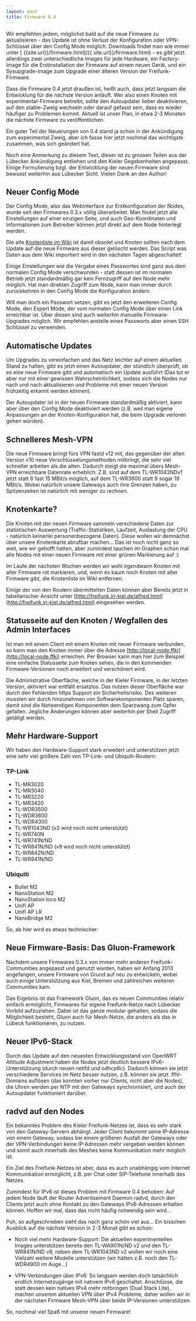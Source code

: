 ```yaml
---
layout: post
title: Firmware 0.4
---
```

Wir empfehlen jedem, möglichst bald auf die neue Firmware zu
aktualisieren - das Update ist ohne Verlust der Konfiguration oder
VPN-Schlüssel über den Config Mode möglich. Downloads findet man wie
immer unter [ {{site.url}}/firmware.html]({{ site.url}}/firmware.html) - es gibt jetzt
allerdings zwei unterschiedliche Images für jede Hardware, ein
Factory-Image für die Erstinstallation der Firmware auf einem neuen
Gerät, und ein Sysupgrade-Image zum Upgrade einer älteren Version der
Freifunk-Firmware.

Dass die Firmware 0.4 jetzt draußen ist, heißt auch, dass jetzt langsam
die Entwicklung für die nächste Version anläuft. Wer also einen Knoten
mit experimental-Firmware betreibt, sollte den Autoupdater lieber
deaktivieren, auf den stable-Zweig wechseln oder darauf gefasst sein, dass es wieder häufiger zu
Problemen kommt. Aktuell ist unser Plan, in etwa 2-3 Monaten die nächste
Firmware zu veröffentlichen.

Ein guter Teil der Neuerungen von 0.4 stand ja schon in der Ankündigung
zum  experimental Zweig, aber ich fasse hier jetzt nochmal das wichtigste
zusammen, was sich geändert hat.

Noch eine Anmerkung zu diesem Text, dieser ist zu grossen Teilen aus der Lübecker
Ankündigung entliehen und den Kieler Gegebenheiten angepasst. Einige
Formulierung bzgl. der Entwicklung der neuen Firmware sind bewusst
weiterhin aus Lübecker Sicht. Vielen Dank an den Author!

Neuer Config Mode
-----------------

Der Config Mode, also das Webinterface zur Erstkonfiguration der Nodes,
wurde seit den Firmwares 0.3.x völlig überarbeitet. Man findet jetzt
alle Einstellungen auf einer einzigen Seite, und auch Geo-Koordinaten
und Informationen zum Betreiber können jetzt direkt auf dem Node
hinterlegt werden.

Die alte [Knotenliste im Wiki](http://freifunk.in-kiel.de/wiki/Nodes) ist
damit obsolet und Knoten sollten nach dem Update auf die neue Firmware
aus dieser gelöscht werden. Das Script was Daten aus dem Wiki importiert
wird in den nächsten Tagen abgeschaltet!

Einige Einstellungen wie die Vergabe eines Passwortes sind ganz aus dem
normalen Config Mode verschwunden - statt dessen ist im normalen Betrieb
jetzt standardmäßig gar kein Fernzugriff auf den Node mehr möglich. Hat
man direkten Zugriff zum Node, kann man immer durch zurückkehren in den
Config Mode die Konfiguration ändern.

Will man doch ein Passwort setzen, gibt es jetzt den erweiteren Config
Mode, den Expert Mode, der vom normalen Config Mode über einen Link
erreichbar ist. Über diesen sind auch weiterhin manuelle
Firmware-Upgrades möglich. Wir empfehlen anstelle eines Passworts
aber einen SSH Schlüssel zu verwenden.

Automatische Updates
-------------------

Um Upgrades zu vereinfachen und das Netz leichter auf einem aktuellen
Stand zu halten, gibt es jetzt einen Autoupdater, der stündlich
überprüft, ob es eine neue Firmware gibt und automatisch ein Update
ausführt (Das tut er aber nur mit einer gewissen Wahrscheinlichkeit,
sodass sich die Nodes nur nach und nach aktualisieren und Probleme mit
einer neuen Version frühzeitig erkannt werden können).

Der Autoupdater ist in der neuen Firmware standardmäßig aktiviert, kann
aber über den Config Mode deaktiviert werden (z.B. weil man eigene
Anpassungen an der Knoten-Konfiguration hat, die beim Upgrade verloren
gehen würden).

Schnelleres Mesh-VPN
--------------------

Die neue Firmware bringt fürs VPN fastd v12 mit, das gegenüber der alten
Version v10 neue Verschlüsselungsmethoden mitbringt, die sehr viel
schneller arbeiten als die alten. Dadurch steigt die maximal übers
Mesh-VPN erreichbare Datenrate erheblich: Z.B. sind auf dem
TL-WR1043NDv1 jetzt statt 6 fast 15 MBit/s möglich, auf dem TL-WR3600
statt 9 sogar 19 MBit/s. Wobei natürlich unsere Gateways auch ihre
Grenzen haben, zu Spitzenzeiten ist natürlich mit weniger zu rechnen.

Knotenkarte?
------------

Die Knoten mit der neuen Firmware sammeln verschiedene Daten zur
statistischen Auswertung (Traffic-Statistiken, Laufzeit, Auslastung der
CPU - natürlich keinerlei personenbezogene Daten). Diese wollen wir
demnächst über unsere Knotenkarte abrufbar machen... Das ist noch nicht
ganz so weit, wie wir gehofft hatten, aber zumindest tauchen im Graphen
schon mal alle Nodes mit einer neuen Firmware mit einer grünen
Markierung auf :)

Im Laufe der nächsten Wochen werden wir wohl irgendwann Knoten mit alter
Firmware rot markieren, und, wenn es kaum noch Knoten mit alter Firmware
gibt, die Knotenliste im Wiki entfernen.

Einige der von den Routern übermittelten Daten können aber Bereits
jetzt in tabellarischer Ansicht unter [http://freifunk.in-kiel.de/alfred.html](http://freifunk.in-kiel.de/alfred.html)
eingesehen werden.

Statusseite auf den Knoten / Wegfallen des Admin Interfaces
-----------------------------------------------------------

Ist man mit einem Client mit einem Knoten mit neuer Firmware verbunden,
so kann man den Knoten immer über die Adresse [http://local-node.ffki](http://local-node.ffki) erreichen. Per
Browser kann man hier zum Beispiel eine einfache Statusseite zum Knoten
sehen, die in den kommenden Firmware-Versionen noch erweitert und
verschönert wird.

Die Administrative Oberfläche, welche in der Kieler Firmware, in der letzten
Version, aktiviert war entfällt ersatzlos. Das nutzen dieser Oberfläche war
durch den Fehlenden https Support ein Sicherheitsrisiko. Des weiteren
mussten wir durch hinzunehmen von Softwarekomponenten Platz sparen, damit
sind die Notwendigen Komponenten dem Sparzwang zum Opfer gefallen. Jegliche
Änderungen können aber weiterhin per Shell Zugriff getätigt werden.

Mehr Hardware-Support
---------------------

Wir haben den Hardware-Support stark erweitert und unterstützen jetzt
eine sehr viel größere Zahl von TP-Link- und Ubiquiti-Routern:

### TP-Link

* 	TL-MR3020
* 	TL-MR3040
* 	TL-MR3220
* 	TL-MR3420
* 	TL-WDR3500
* 	TL-WDR3600
* 	TL-WDR4300
* 	TL-WR1043ND (v2 wird noch nicht unterstützt)
* 	TL-WR740N
* 	TL-WR741N/ND
* 	TL-WR841N/ND (v9 wird noch nicht unterstützt)
* 	TL-WR842N/ND
* 	TL-WR941N/ND

### Ubiquiti

* 	Bullet M2
* 	NanoStation M2
* 	NanoStation loco M2
* 	Unifi AP
* 	Unifi AP LR
* 	NanoBridge M2


So, ab hier wird es etwas technischer:

Neue Firmware-Basis: Das Gluon-Framework
----------------------------------------

Nachdem unsere Firmwares 0.3.x von immer mehr anderen
Freifunk-Communities angepasst und genutzt wurden, haben wir Anfang 2013
angefangen, unsere Firmware von Grund auf neu zu entwickeln, wobei auch
einige Unterstützung aus Kiel, Bremen und zahlreichen weiteren
Communities kam.

Das Ergebnis ist das Framework Gluon, das es neuen Communities relativ
einfach ermöglicht, Firmwares für eigene Freifunk-Netze nach Lübecker
Vorbild aufzuziehen. Dabei ist das ganze modular gehalten, sodass die
Möglichkeit besteht, Gluon auch für Mesh-Netze, die anders als das in
Lübeck funktionieren, zu nutzen.

Neuer IPv6-Stack
----------------

Durch das Update auf den neuesten Entwicklungsstand von OpenWRT Attitude
Adjustment haben die Nodes jetzt deutlich bessere IPv6-Unterstützung
(durch neuen netifd und odhcp6c). Dadurch können sie jetzt verschiedene
Services im Netz besser nutzen, z.B. können sie jetzt .ffhl-Domains
auflösen (das konnten vorher nur Clients, nicht aber die Nodes), die
Uhren werden per NTP mit den Gateways synchronisiert, und auch der
Autoupdater funktioniert darüber.

radvd auf den Nodes
-------------------

Ein bekanntes Problem des Kieler Freifunk-Netzes ist, dass es sehr
stark von den Gateway-Servern abhängt. Jeder Client bekommt seine
IP-Adresse von einem Gateway, sodass bei einem größeren Ausfall der
Gateways oder der VPN-Verbindungen keine IP-Adressen mehr vergeben
werden können und somit auch innerhalb des Meshes keine Kommunikation
mehr möglich ist.

Ein Ziel des Freifunk-Netzes ist aber, dass es auch unabhängig vom
Internet Kommunikation ermöglicht, z.B. per Chat oder SIP-Telefonie
innerhalb des Netzes.

Zumindest für IPv6 ist dieses Problem mit Firmware 0.4 behoben: Auf
jedem Node läuft der Router Advertisement Daemon radvd, durch den
Clients jetzt auch ohne Kontakt zu den Gateways IPv6-Adressen erhalten
können. Hoffen wir mal, dass das nicht häufig notwendig sein wird...

Puh, so aufgeschrieben sieht das nach ganz schön viel aus... Ein
bisschen Ausblick auf die nächste Version in 2-3 Monat gibt es schon:

* Noch viel mehr Hardware-Support: Die aktuellen experimentellen Images
unterstützen bereits den TL-WA901N/ND v2 und den TL-WR841N/ND v9, neben
dem TL-WR1043ND v2 wollen wir noch eine Vielzahl weitere Modelle
unterstützen (wir hätten z.B. noch den TL-WDR4900 im Auge...)

* VPN-Verbindungen über IPv6: So langsam werden doch tatsächlich endlich
Internetzugänge mit nativem IPv6 geschaltet. Anschlüsse, die statt
dessen kein natives IPv4 mehr mitbringen (Dual Stack Lite), machen
unserem aktuellen VPN über IPv4 Probleme, daher wollen wir in der
nächsten Firmware Mesh-VPN über beide IP-Versionen unterstützen


So, nochmal viel Spaß mit unserer neuen Firmware!
